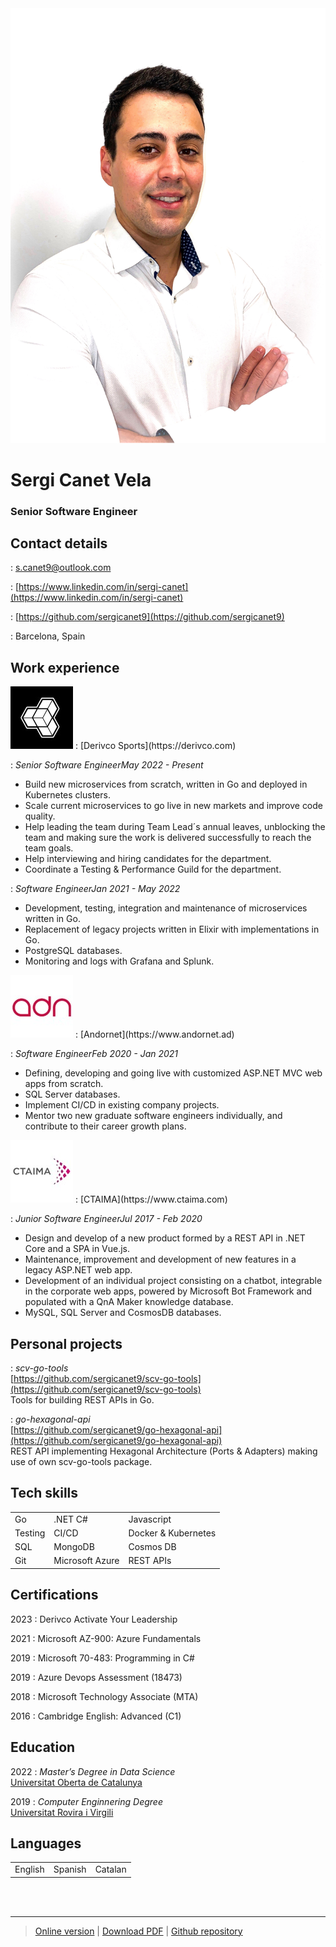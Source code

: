 <img class="profile" src="src/profile.png">

# Sergi Canet Vela
### Senior Software Engineer

Contact details
---------
<span class="fas fa-envelope fa-lg"></span>
:  <a href="mailto:s.canet9@outlook.com">s.canet9@outlook.com</a><br />

<span class="fab fa-linkedin fa-lg"></span>
:  [https://www.linkedin.com/in/sergi-canet](https://www.linkedin.com/in/sergi-canet)<br />

<span class="fab fa-github fa-lg"></span>
:  [https://github.com/sergicanet9](https://github.com/sergicanet9)<br />

<span class="fa fa-map-marker fa-lg"></span>
:  Barcelona, Spain

Work experience
----------
<img class="logo" src="src/derivco.png">
:	[Derivco Sports](https://derivco.com)<br />

:	*Senior Software Engineer*<i class="time">May 2022 - Present</i><br />
   - Build new microservices from scratch, written in Go and deployed in Kubernetes clusters.<br />
   - Scale current microservices to go live in new markets and improve code quality.<br />
   - Help leading the team during Team Lead´s annual leaves, unblocking the team and making sure the work is delivered successfully to reach the team goals.<br />
   - Help interviewing and hiring candidates for the department.<br />
   - Coordinate a Testing & Performance Guild for the department.

:	*Software Engineer*<i class="time">Jan 2021 - May 2022</i><br />
   - Development, testing, integration and maintenance of microservices written in Go.<br />
   - Replacement of legacy projects written in Elixir with implementations in Go.<br />
   - PostgreSQL databases.<br />
   - Monitoring and logs with Grafana and Splunk.<br />

<img class="logo" src="src/andornet.png">
:	[Andornet](https://www.andornet.ad)<br />

:	*Software Engineer*<i class="time">Feb 2020 - Jan 2021</i><br />
   - Defining, developing and going live with customized ASP.NET MVC web apps from scratch.<br />
   - SQL Server databases.<br />
   - Implement CI/CD in existing company projects.<br />
   - Mentor two new graduate software engineers individually, and contribute to their career growth plans.<br />

<img class="logo" src="src/ctaima.png">
:	[CTAIMA](https://www.ctaima.com)

:	*Junior Software Engineer*<i class="time">Jul 2017 - Feb 2020</i><br />
   - Design and develop of a new product formed by a REST API in .NET Core and a SPA in Vue.js.<br />
   - Maintenance, improvement and development of new features in a legacy ASP.NET web app.<br />
   - Development of an individual project consisting on a chatbot, integrable in the corporate web apps, powered by Microsoft Bot Framework and populated with a QnA Maker knowledge database.<br />
   - MySQL, SQL Server and CosmosDB databases.<br />
<div class="page-break"></div>

Personal projects
----------
<span></span>
:	*scv-go-tools*<br />
	[https://github.com/sergicanet9/scv-go-tools](https://github.com/sergicanet9/scv-go-tools)<br />
	Tools for building REST APIs in Go.<br />

<span></span>
:	*go-hexagonal-api*<br />
	[https://github.com/sergicanet9/go-hexagonal-api](https://github.com/sergicanet9/go-hexagonal-api)<br />
	REST API implementing Hexagonal Architecture (Ports & Adapters) making use of own scv-go-tools package.<br />

Tech skills
---------
<table border="0">
 <tr>
    <td>Go</td>
    <td>.NET C#</td>
    <td>Javascript</td>
 </tr>
 <tr>
    <td>Testing</td>
    <td>CI/CD</td>
    <td>Docker & Kubernetes</td>
 </tr>
 <tr>
    <td>SQL</td>
    <td>MongoDB</td>
    <td>Cosmos DB</td>
 </tr>
 <tr>
    <td>Git</td>
    <td>Microsoft Azure</td>
    <td>REST APIs</td>
 </tr>
</table>

Certifications
---------
2023
:	Derivco Activate Your Leadership

2021
:	Microsoft AZ-900: Azure Fundamentals

2019
:	Microsoft 70-483: Programming in C#

2019
:	Azure Devops Assessment (18473)

2018
:	Microsoft Technology Associate (MTA)

2016
:	Cambridge English: Advanced (C1)

Education
---------
2022
:	*Master’s Degree in Data Science*<br />
	[Universitat Oberta de Catalunya](https://www.uoc.edu)

2019
:	*Computer Enginnering Degree*<br />
	[Universitat Rovira i Virgili](https://www.urv.cat)

Languages
---------
<table border="0">
 <tr>
    <td>English</td>
    <td>Spanish</td>
    <td>Catalan</td>
 </tr>
</table>

<br />
<br />

------
> [Online version](https://htmlpreview.github.io/?https://github.com/sergicanet9/resume/blob/main/resume-sergi-canet.html) |
[Download PDF](https://raw.githubusercontent.com/sergicanet9/resume/main/resume-sergi-canet.pdf) |
[Github repository](https://github.com/sergicanet9/resume)
